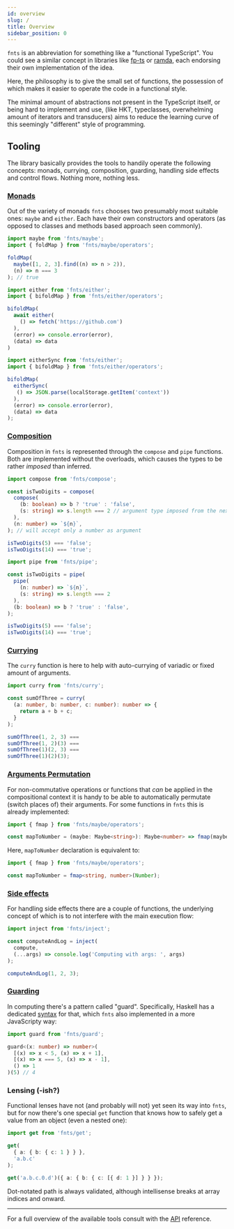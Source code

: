 ```yaml
---
id: overview
slug: /
title: Overview
sidebar_position: 0
---
```


`fnts` is an abbreviation for something like a "functional TypeScript". You could see a similar concept in libraries like [fp-ts](https://github.com/gcanti/fp-ts) or [ramda](https://github.com/ramda/ramda), each endorsing their own implementation of the idea.

Here, the philosophy is to give the small set of functions, the possession of which makes it easier to operate the code in a functional style.

The minimal amount of abstractions not present in the TypeScript itself, or being hard to implement and use, (like HKT, typeclasses, overwhelming amount of iterators and transducers) aims to reduce the learning curve of this seemingly "different" style of programming.

## Tooling

The library basically provides the tools to handily operate the following concepts: monads, currying, composition, guarding, handling side effects and control flows. Nothing more, nothing less.

### [Monads](/concepts/monads)

Out of the variety of monads `fnts` chooses two presumably most suitable ones: `maybe` and `either`. Each have their own constructors and operators (as opposed to classes and methods based approach seen commonly).

```typescript
import maybe from 'fnts/maybe';
import { foldMap } from 'fnts/maybe/operators';

foldMap(
  maybe([1, 2, 3].find((n) => n > 2)),
  (n) => n === 3
); // true
```

```typescript
import either from 'fnts/either';
import { bifoldMap } from 'fnts/either/operators';

bifoldMap(
  await either(
    () => fetch('https://github.com')
  ),
  (error) => console.error(error),
  (data) => data
)
```

```typescript
import eitherSync from 'fnts/either';
import { bifoldMap } from 'fnts/either/operators';

bifoldMap(
  eitherSync(
   () => JSON.parse(localStorage.getItem('context'))
  ),
  (error) => console.error(error),
  (data) => data
);
```

### [Composition](/concepts/composition)

Composition in `fnts` is represented through the `compose` and `pipe` functions. Both are implemented without the overloads, which causes the types to be rather *imposed* than inferred.

```typescript
import compose from 'fnts/compose';

const isTwoDigits = compose(
  compose(
    (b: boolean) => b ? 'true' : 'false',
    (s: string) => s.length === 2 // argument type imposed from the next function
  ),
  (n: number) => `${n}`,
); // will accept only a number as argument

isTwoDigits(5) === 'false';
isTwoDigits(14) === 'true';
```

```typescript
import pipe from 'fnts/pipe';

const isTwoDigits = pipe(
  pipe(
    (n: number) => `${n}`,
    (s: string) => s.length === 2
  ),
  (b: boolean) => b ? 'true' : 'false',
);

isTwoDigits(5) === 'false';
isTwoDigits(14) === 'true';
```

### [Currying](/concepts/currying)

The `curry` function is here to help with auto-currying of variadic or fixed amount of arguments.

```typescript
import curry from 'fnts/curry';

const sumOfThree = curry(
  (a: number, b: number, c: number): number => {
    return a + b + c;
  }
);

sumOfThree(1, 2, 3) === 
sumOfThree(1, 2)(3) === 
sumOfThree(1)(2, 3) === 
sumOfThree(1)(2)(3);
```

### [Arguments Permutation](/concepts/arguments-permutation)

For non-commutative operations or functions that *can* be applied in the compositional context it is handy to be able to automatically permutate (switch places of) their arguments. For some functions in `fnts` this is already implemented:

```typescript
import { fmap } from 'fnts/maybe/operators';

const mapToNumber = (maybe: Maybe<string>): Maybe<number> => fmap(maybe, (value) => Number(value));
```

Here, `mapToNumber` declaration is equivalent to:

```typescript
import { fmap } from 'fnts/maybe/operators';

const mapToNumber = fmap<string, number>(Number);
```

### [Side effects](/concepts/side-effects)

For handling side effects there are a couple of functions, the underlying concept of which is to not interfere with the main execution flow:

```typescript
import inject from 'fnts/inject';

const computeAndLog = inject(
  compute,
  (...args) => console.log('Computing with args: ', args)
);

computeAndLog(1, 2, 3);
```

### [Guarding](/concepts/guarding)

In computing there's a pattern called "guard". Specifically, Haskell has a dedicated [syntax](https://wiki.haskell.org/Pattern_guard) for that, which `fnts` also implemented in a more JavaScripty way:

```typescript
import guard from 'fnts/guard';

guard<(x: number) => number>(
  [(x) => x < 5, (x) => x + 1],
  [(x) => x === 5, (x) => x - 1],
  () => 1
)(5) // 4
```

### Lensing (-ish?)

Functional lenses have not (and probably will not) yet seen its way into 
`fnts`, but for now there's one special `get` function that knows how to 
safely get a value from an object (even a nested one):

```typescript
import get from 'fnts/get';

get(
  { a: { b: { c: 1 } } },
  'a.b.c'
);

get('a.b.c.0.d')({ a: { b: { c: [{ d: 1 }] } } });
```

Dot-notated path is always validated, although intellisense breaks at array 
indices and onward.

---

For a full overview of the available tools consult with the [API](/api) reference.
